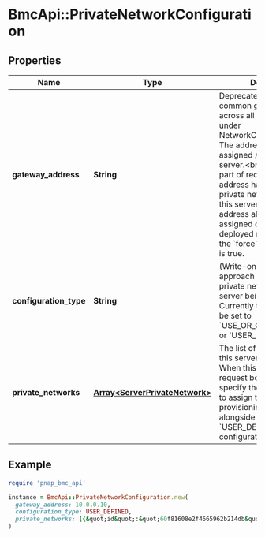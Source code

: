 # BmcApi::PrivateNetworkConfiguration

## Properties

| Name | Type | Description | Notes |
| ---- | ---- | ----------- | ----- |
| **gateway_address** | **String** | Deprecated in favour of a common gateway address across all networks available under NetworkConfiguration.&lt;br&gt; The address of the gateway assigned / to assign to the server.&lt;br&gt; When used as part of request body, IP address has to be part of private network assigned to this server.&lt;br&gt; Gateway address also has to be assigned on an already deployed resource unless the &#x60;force&#x60; query parameter is true. | [optional] |
| **configuration_type** | **String** | (Write-only) Determines the approach for configuring private network(s) for the server being provisioned. Currently this field should be set to &#x60;USE_OR_CREATE_DEFAULT&#x60; or &#x60;USER_DEFINED&#x60;. | [optional][default to &#39;USE_OR_CREATE_DEFAULT&#39;] |
| **private_networks** | [**Array&lt;ServerPrivateNetwork&gt;**](ServerPrivateNetwork.md) | The list of private networks this server is member of. When this field is part of request body, it&#39;ll be used to specify the private networks to assign to this server upon provisioning. Used alongside the &#x60;USER_DEFINED&#x60; configurationType. | [optional] |

## Example

```ruby
require 'pnap_bmc_api'

instance = BmcApi::PrivateNetworkConfiguration.new(
  gateway_address: 10.0.0.10,
  configuration_type: USER_DEFINED,
  private_networks: [{&quot;id&quot;:&quot;60f81608e2f4665962b214db&quot;,&quot;ips&quot;:[&quot;10.0.0.11 - 10.0.0.15&quot;],&quot;dhcp&quot;:false},{&quot;id&quot;:&quot;60f93142c5c1d6082d31382a&quot;,&quot;ips&quot;:[&quot;10.0.0.16&quot;,&quot;10.0.0.17&quot;],&quot;dhcp&quot;:false}]
)
```

